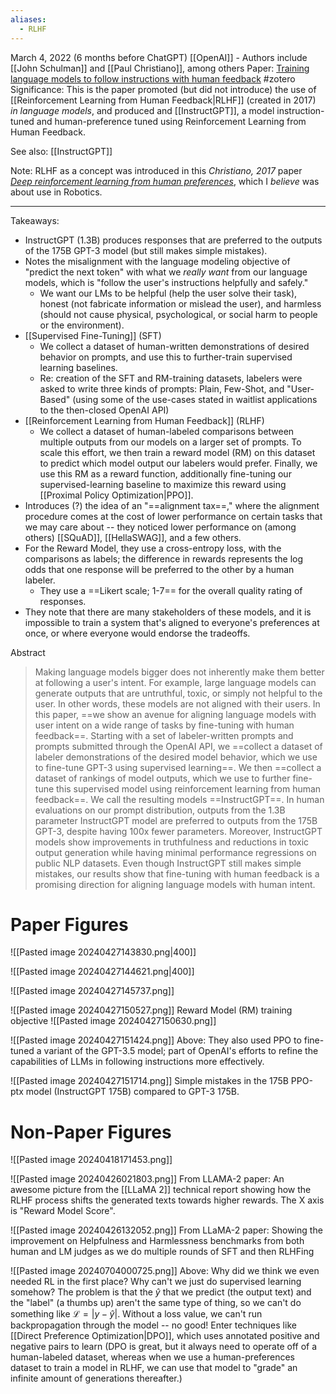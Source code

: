 ```yaml
---
aliases:
  - RLHF
---
```

March 4, 2022 (6 months before ChatGPT)
[[OpenAI]] - Authors include [[John Schulman]] and [[Paul Christiano]], among others
Paper: [Training language models to follow instructions with human feedback](https://arxiv.org/abs/2203.02155)
#zotero 
Significance: This is the paper promoted (but did not introduce) the use of [[Reinforcement Learning from Human Feedback|RLHF]] (created in 2017) *in language models*, and produced and [[InstructGPT]], a model instruction-tuned and human-preference tuned using Reinforcement Learning from Human Feedback.

See also: [[InstructGPT]]

Note: RLHF as a concept was introduced in this *Christiano, 2017* paper *[Deep reinforcement learning from human preferences](https://arxiv.org/abs/1706.03741)*, which I *believe* was about use in Robotics.

----

Takeaways:
- InstructGPT (1.3B) produces responses that are preferred to the outputs of the 175B GPT-3 model (but still makes simple mistakes).
- Notes the misalignment with the language modeling objective of "predict the next token" with what we *really want* from our language models, which is "follow the user's instructions helpfully and safely." 
	- We want our LMs to be helpful (help the user solve their task), honest (not fabricate information or mislead the user), and harmless (should not cause physical, psychological, or social harm to people or the environment).
- [[Supervised Fine-Tuning]] (SFT)
	- We collect a dataset of human-written demonstrations of desired behavior on prompts, and use this to further-train supervised learning baselines.
	- Re: creation of the SFT and RM-training datasets, labelers were asked to write three kinds of prompts: Plain, Few-Shot, and "User-Based" (using some of the use-cases stated in waitlist applications to the then-closed OpenAI API)
- [[Reinforcement Learning from Human Feedback]] (RLHF)
	- We collect a dataset of human-labeled comparisons between multiple outputs from our models on a larger set of prompts. To scale this effort, we then train a reward model (RM) on this dataset to predict which model output our labelers would prefer. Finally, we use this RM as a reward function, additionally fine-tuning our supervised-learning baseline to maximize this reward using [[Proximal Policy Optimization|PPO]].
- Introduces (?) the idea of an "==alignment tax==," where the alignment procedure comes at the cost of lower performance on certain tasks that we may care about -- they noticed lower performance on (among others) [[SQuAD]], [[HellaSWAG]], and a few others.
- For the Reward Model, they use a cross-entropy loss, with the comparisons as labels; the difference in rewards represents the log odds that one response will be preferred to the other by a human labeler.
	- They use a ==Likert scale; 1-7== for the overall quality rating of responses.
- They note that there are many stakeholders of these models, and it is impossible to train a system that's aligned to everyone's preferences at once, or where everyone would endorse the tradeoffs.


Abstract
> Making language models bigger does not inherently make them better at following a user's intent. For example, large language models can generate outputs that are untruthful, toxic, or simply not helpful to the user. In other words, these models are not aligned with their users. In this paper, ==we show an avenue for aligning language models with user intent on a wide range of tasks by fine-tuning with human feedback==. Starting with a set of labeler-written prompts and prompts submitted through the OpenAI API, we ==collect a dataset of labeler demonstrations of the desired model behavior, which we use to fine-tune GPT-3 using supervised learning==. We then ==collect a dataset of rankings of model outputs, which we use to further fine-tune this supervised model using reinforcement learning from human feedback==. We call the resulting models ==InstructGPT==. In human evaluations on our prompt distribution, outputs from the 1.3B parameter InstructGPT model are preferred to outputs from the 175B GPT-3, despite having 100x fewer parameters. Moreover, InstructGPT models show improvements in truthfulness and reductions in toxic output generation while having minimal performance regressions on public NLP datasets. Even though InstructGPT still makes simple mistakes, our results show that fine-tuning with human feedback is a promising direction for aligning language models with human intent.


# Paper Figures


![[Pasted image 20240427143830.png|400]]

![[Pasted image 20240427144621.png|400]]

![[Pasted image 20240427145737.png]]

![[Pasted image 20240427150527.png]]
Reward Model (RM) training objective
![[Pasted image 20240427150630.png]]

![[Pasted image 20240427151424.png]]
Above: They also used PPO to fine-tuned a variant of the GPT-3.5 model; part of OpenAI's efforts to refine the capabilities of LLMs in following instructions more effectively.

![[Pasted image 20240427151714.png]]
Simple mistakes in the 175B PPO-ptx model (InstructGPT 175B) compared to GPT-3 175B.
# Non-Paper Figures

![[Pasted image 20240418171453.png]]


![[Pasted image 20240426021803.png]]
From LLAMA-2 paper: An awesome picture from the [[LLaMA 2]] technical report showing how the RLHF process shifts the generated texts towards higher rewards. The X axis is "Reward Model Score".

![[Pasted image 20240426132052.png]]
From LLaMA-2 paper: Showing the improvement on Helpfulness and Harmlessness benchmarks from both human and LM judges as we do multiple rounds of SFT and then RLHFing

![[Pasted image 20240704000725.png]]
Above: Why did we think we even needed RL in the first place? Why can't we just do supervised learning somehow? The problem is that the $\hat{y}$ that we predict (the output text) and the "label" (a thumbs up) aren't the same type of thing, so we can't do something like $\mathcal{L} = |y-\hat{y}|$. Without a loss value, we can't run backpropagation through the model -- no good! Enter techniques like [[Direct Preference Optimization|DPO]], which uses annotated positive and negative pairs to learn (DPO is great, but it always need to operate off of a human-labeled dataset, whereas when we use a human-preferences dataset to train a model in RLHF, we can use that model to "grade" an infinite amount of generations thereafter.)